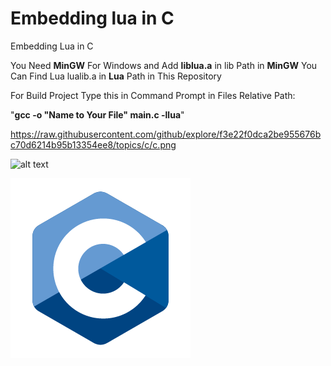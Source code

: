 # Embedding lua in C
Embedding Lua in C 

You Need **MinGW** For Windows and Add **liblua.a** in lib Path in **MinGW**
You Can Find Lua lualib.a in **Lua** Path in This Repository

For Build Project Type this in Command Prompt in Files Relative Path:

  "**gcc -o "Name to Your File" main.c -llua**"
  
  https://raw.githubusercontent.com/github/explore/f3e22f0dca2be955676bc70d6214b95b13354ee8/topics/c/c.png
  
![alt text](https://avatars.githubusercontent.com/u/2319114?s=200&v=4?raw=true) 

![alt text](https://raw.githubusercontent.com/github/explore/f3e22f0dca2be955676bc70d6214b95b13354ee8/topics/c/c.png?raw=true)
